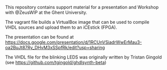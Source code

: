 This repository contains support material for a presentation and Workshop with @ZeusWIP at the Ghent University.

The vagrant file builds a VirtualBox image that can be used to compile VHDL sources and upload them to an iCEstick (FPGA).

The presentation can be found at https://docs.google.com/presentation/d/1RCUnVSiadrWwErMau3-oa2BuJt87Ry_DHvM3xSSpfRk/edit?usp=sharing

The VHDL file for the blinking LEDS was originally written by Tristan Gingold (see https://github.com/tgingold/ghdlsynth-beta)
